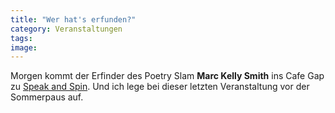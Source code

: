 ```yaml
---
title: "Wer hat's erfunden?"
category: Veranstaltungen
tags: 
image: 
---
```


Morgen kommt der Erfinder des Poetry Slam **Marc Kelly Smith** ins Cafe Gap zu [Speak and Spin](http://www.speakandspin.de/termine.html). Und ich lege bei dieser letzten Veranstaltung vor der Sommerpaus auf.


